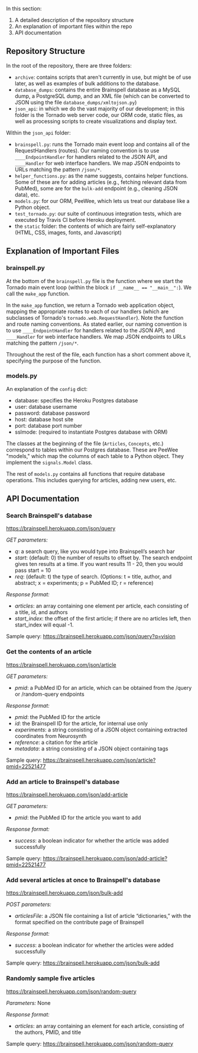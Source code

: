 In this section:
1. A detailed description of the repository structure
2. An explanation of important files within the repo
3. API documentation

## Repository Structure

In the root of the repository, there are three folders:
* `archive`: contains scripts that aren't currently in use, but might be of use later, as well as examples of bulk additions to the database. 
* `database_dumps`: contains the entire Brainspell database as a MySQL dump, a PostgreSQL dump, and an XML file (which can be converted to JSON using the file `database_dumps/xmltojson.py`)
* `json_api`: in which we do the vast majority of our development; in this folder is the Tornado web server code, our ORM code, static files, as well as processing scripts to create visualizations and display text. 

Within the `json_api` folder:
* `brainspell.py`: runs the Tornado main event loop and contains all of the RequestHandlers (routes). Our naming convention is to use `____EndpointHandler` for handlers related to the JSON API, and `____Handler` for web interface handlers. We map JSON endpoints to URLs matching the pattern `/json/*`.
* `helper_functions.py`: as the name suggests, contains helper functions. Some of these are for adding articles (e.g., fetching relevant data from PubMed), some are for the `bulk-add` endpoint (e.g., cleaning JSON data), etc.
* `models.py`: for our ORM, PeeWee, which lets us treat our database like a Python object.
* `test_tornado.py`: our suite of continuous integration tests, which are executed by Travis CI before Heroku deployment.
* the `static` folder: the contents of which are fairly self-explanatory (HTML, CSS, images, fonts, and Javascript)

## Explanation of Important Files

### brainspell.py

At the bottom of the `brainspell.py` file is the function where we start the Tornado main event loop (within the block `if __name__ == "__main__":`). We call the `make_app` function.

In the `make_app` function, we return a Tornado web application object, mapping the appropriate routes to each of our handlers (which are subclasses of Tornado's `tornado.web.RequestHandler`). Note the function and route naming conventions. As stated earlier, our naming convention is to use `____EndpointHandler` for handlers related to the JSON API, and `____Handler` for web interface handlers. We map JSON endpoints to URLs matching the pattern `/json/*`.

Throughout the rest of the file, each function has a short comment above it, specifying the purpose of the function.

### models.py

An explanation of the `config` dict:
* database: specifies the Heroku Postgres database
* user: database username 
* password: database password
* host: database host site 
* port: database port number 
* sslmode: (required to instantiate Postgres database with ORM) 

The classes at the beginning of the file (`Articles`, `Concepts`, etc.) correspond to tables within our Postgres database. These are PeeWee "models," which map the columns of each table to a Python object. They implement the `signals.Model` class.

The rest of `models.py` contains all functions that require database operations. This includes querying for articles, adding new users, etc.

## API Documentation

### Search Brainspell's database

<https://brainspell.herokuapp.com/json/query>

*GET parameters:*
* *q*: a search query, like you would type into Brainspell’s search bar
* *start*: (default: 0) the number of results to offset by. The search endpoint gives ten results at a time. If you want results 11 - 20, then you would pass start = 10
* *req*: (default: t) the type of search. (Options: t = title, author, and abstract; x = experiments; p = PubMed ID; r = reference)

*Response format:*
* *articles*: an array containing one element per article, each consisting of a title, id, and authors
* *start_index*: the offset of the first article; if there are no articles left, then start_index will equal -1.

Sample query: <https://brainspell.herokuapp.com/json/query?q=vision>

### Get the contents of an article

<https://brainspell.herokuapp.com/json/article>

*GET parameters:*
* *pmid*: a PubMed ID for an article, which can be obtained from the /query or /random-query endpoints

*Response format:*
* *pmid*: the PubMed ID for the article
* *id*: the Brainspell ID for the article, for internal use only
* *experiments*: a string consisting of a JSON object containing extracted coordinates from Neurosynth
* *reference*: a citation for the article
* *metadata*: a string consisting of a JSON object containing tags 

Sample query: <https://brainspell.herokuapp.com/json/article?pmid=22521477>

### Add an article to Brainspell's database

<https://brainspell.herokuapp.com/json/add-article>

*GET parameters:*
* *pmid*: the PubMed ID for the article you want to add

*Response format:*
* *success*: a boolean indicator for whether the article was added successfully

Sample query: <https://brainspell.herokuapp.com/json/add-article?pmid=22521477>

### Add several articles at once to Brainspell's database

<https://brainspell.herokuapp.com/json/bulk-add>

*POST parameters:*
* *articlesFile*: a JSON file containing a list of article “dictionaries,” with the format specified on the contribute page of Brainspell

*Response format:*
* *success*: a boolean indicator for whether the articles were added successfully

Sample query: <https://brainspell.herokuapp.com/json/bulk-add>

### Randomly sample five articles

<https://brainspell.herokuapp.com/json/random-query>

*Parameters:* None

*Response format:*
* *articles*: an array containing an element for each article, consisting of the authors, PMID, and title

Sample query: <https://brainspell.herokuapp.com/json/random-query>